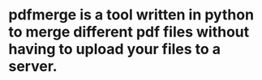 # pdfmerge is a tool written in python to merge different pdf files without having to upload your files to a server.
